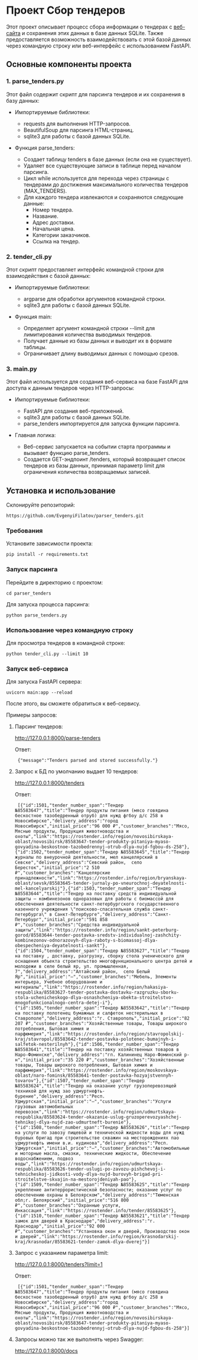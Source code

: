 # Проект Сбор тендеров

Этот проект описывает процесс сбора информации о тендерах с [веб-сайта](https://rostender.info/extsearch?page=1) и сохранения этих данных в базе данных SQLite. Также предоставляется возможность взаимодействовать с этой базой данных через командную строку или веб-интерфейс с использованием FastAPI.

## Основные компоненты проекта

### 1. parse_tenders.py

Этот файл содержит скрипт для парсинга тендеров и их сохранения в базу данных:

- Импортируемые библиотеки:
  - requests для выполнения HTTP-запросов.
  - BeautifulSoup для парсинга HTML-страниц.
  - sqlite3 для работы с базой данных SQLite.

- Функция parse_tenders:
  - Создает таблицу tenders в базе данных (если она не существует).
  - Удаляет все существующие записи в таблице перед началом парсинга.
  - Цикл while используется для перехода через страницы с тендерами до достижения максимального количества тендеров (MAX_TENDERS).
  - Для каждого тендера извлекаются и сохраняются следующие данные:
    - Номер тендера.
    - Название.
    - Адрес доставки.
    - Начальная цена.
    - Категории заказчиков.
    - Ссылка на тендер.

### 2. tender_cli.py

Этот скрипт предоставляет интерфейс командной строки для взаимодействия с базой данных:

- Импортируемые библиотеки:
  - argparse для обработки аргументов командной строки.
  - sqlite3 для работы с базой данных SQLite.

- Функция main:
  - Определяет аргумент командной строки --limit для лимитирования количества выводимых тендеров.
  - Получает данные из базы данных и выводит их в формате таблицы.
  - Ограничивает длину выводимых данных с помощью срезов.

### 3. main.py

Этот файл используется для создания веб-сервиса на базе FastAPI для доступа к данным тендеров через HTTP-запросы:

- Импортируемые библиотеки:
  - FastAPI для создания веб-приложений.
  - sqlite3 для работы с базой данных SQLite.
  - parse_tenders импортируется для запуска функции парсинга.

- Главная логика:
  - Веб-сервис запускается на событии старта программы и вызывает функцию parse_tenders.
  - Создается GET-эндпоинт /tenders, который возвращает список тендеров из базы данных, принимая параметр limit для ограничения количества возвращаемых записей.

## Установка и использование
Склонируйте репозиторий:

    https://github.com/EvgenyiFilatov/parser_tenders.git

### Требования

Установите зависимости проекта:
  
    pip install -r requirements.txt
  

### Запуск парсинга

Перейдите в директорию с проектом:
    
    cd parser_tenders

Для запуска процесса парсинга:

    python parse_tenders.py


### Использование через командную строку

Для просмотра тендеров в командной строке:

    python tender_cli.py --limit 10


### Запуск веб-сервиса

Для запуска FastAPI сервера:

    uvicorn main:app --reload


После этого, вы сможете обратиться к веб-сервису.

Примеры запросов:

1. Парсинг тендеров:

    http://127.0.0.1:8000/parse-tenders

    Ответ:

        {"message":"Tenders parsed and stored successfully."}


2. Запрос к БД по умолчанию выдает 10 тендеров:
    
    http://127.0.0.1:8000/tenders

    Ответ:

        [{"id":1501,"tender_number_span":"Тендер №85583647","title":"Тендер продукты питания (мясо говядина бескостное тазобедренный отруб) для нужд фгбоу д/с 258 в Новосибирске","delivery_address":"город Новосибирск","initial_price":"96 000 ₽","customer_branches":"Мясо, Мясные продукты, Продукция животноводства и охоты","link":"https://rostender.info/region/novosibirskaya-oblast/novosibirsk/85583647-tender-produkty-pitaniya-myaso-govyadina-beskostnoe-tazobedrennyj-otrub-dlya-nujd-fgbou-ds-258"},{"id":1502,"tender_number_span":"Тендер №85583645","title":"Тендер журналы по внеурочной деятельности, мел канцелярский в Севске","delivery_address":"Севский район,  село Бересток","initial_price":"2 510 ₽","customer_branches":"Канцелярские принадлежности","link":"https://rostender.info/region/bryanskaya-oblast/sevsk/85583645-tender-jurnaly-po-vneurochnoj-deyatelnosti-mel-kancelyarskij"},{"id":1503,"tender_number_span":"Тендер №85583644","title":"Тендер на поставку средств индивидуальной защиты – комбинезонов одноразовых для работы с биомассой для обеспечения деятельности санкт-петербургского государственного казенного учреждения \"поисково-спасательная служба санкт-петербурга\" в Санкт-Петербурге","delivery_address":"Санкт-Петербург","initial_price":"591 858 ₽","customer_branches":"Средства индивидуальной защиты","link":"https://rostender.info/region/sankt-peterburg-gorod/85583644-tender-postavka-sredstv-individualnoj-zashchity-kombinezonov-odnorazovyh-dlya-raboty-s-biomassoj-dlya-obespecheniya-deyatelnosti-sankt"},{"id":1504,"tender_number_span":"Тендер №85583627","title":"Тендер на поставку , доставку, разгрузку, сборку стола ученического для оснащения объекта строительство многофункционального центра детей и молодежи в селе белый яр, ул. промышленная, 7","delivery_address":"Алтайский район,  село Белый Яр","initial_price":"—","customer_branches":"Мебель, Элементы интерьера, Учебное оборудование и материалы","link":"https://rostender.info/region/hakasiya-respublika/85583627-tender-postavka-dostavku-razgruzku-sborku-stola-uchenicheskogo-dlya-osnashcheniya-obekta-stroitelstvo-mnogofunkcionalnogo-centra-detej-i"},{"id":1505,"tender_number_span":"Тендер №85583642","title":"Тендер на поставку полотенец бумажных и салфеток нестерильных в Ставрополе","delivery_address":"г. Ставрополь","initial_price":"82 207 ₽","customer_branches":"Хозяйственные товары, Товары широкого потребления, Бытовая химия и парфюмерия","link":"https://rostender.info/region/stavropolskij-kraj/stavropol/85583642-tender-postavka-polotenec-bumajnyh-i-salfetok-nesterilnyh"},{"id":1506,"tender_number_span":"Тендер №85583641","title":"Тендер на поставку хозяйственных товаров в Наро-Фоминске","delivery_address":"гп. Калининец Наро-Фоминский р-н","initial_price":"35 220 ₽","customer_branches":"Хозяйственные товары, Товары широкого потребления, Бытовая химия и парфюмерия","link":"https://rostender.info/region/moskovskaya-oblast/naro-fominsk/85583641-tender-postavka-hozyajstvennyh-tovarov"},{"id":1507,"tender_number_span":"Тендер №85583624","title":"Тендер на оказание услуг грузоперевозящей техникой для нужд зао удмуртнефть-бурение","delivery_address":"Респ. Удмуртская","initial_price":"—","customer_branches":"Услуги грузовых автомобильных перевозок","link":"https://rostender.info/region/udmurtskaya-respublika/85583624-tender-okazanie-uslug-gruzoperevozyashchej-tehnikoj-dlya-nujd-zao-udmurtneft-burenie"},{"id":1508,"tender_number_span":"Тендер №85583626","title":"Тендер на услуги по завозу пищевой и технической жидкости воды для нужд буровых бригад при строительстве скважин на месторождениях пао удмуртнефть имени в.и. кудинова","delivery_address":"Респ. Удмуртская","initial_price":"—","customer_branches":"Автомобильные и моторные масла, смазки, технические жидкости, Обеспечение водоснабжением, подвоз воды","link":"https://rostender.info/region/udmurtskaya-respublika/85583626-tender-uslugi-po-zavozu-pishchevoj-i-tehnicheskoj-jidkosti-vody-dlya-nujd-burovyh-brigad-pri-stroitelstve-skvajin-na-mestorojdeniyah-pao"},{"id":1509,"tender_number_span":"Тендер №85583625","title":"Тендер укрепление антитеррористической безопасности; оказание услуг по обеспечению охраны в Белоярском","delivery_address":"Тюменская обл;г. Белоярский","initial_price":"516 800 ₽","customer_branches":"Охранные услуги, Инкассация","link":"https://rostender.info/tender/85583625"},{"id":1510,"tender_number_span":"Тендер №85583621","title":"Тендер замок для дверей в Краснодаре","delivery_address":"г. Краснодар","initial_price":"92 000 ₽","customer_branches":"Установка окон и дверей, Производство окон и дверей","link":"https://rostender.info/region/krasnodarskij-kraj/krasnodar/85583621-tender-zamok-dlya-dverej"}]


3. Запрос с указанием параметра limit:

    http://127.0.0.1:8000/tenders?limit=1

    Ответ:

        [{"id":1501,"tender_number_span":"Тендер №85583647","title":"Тендер продукты питания (мясо говядина бескостное тазобедренный отруб) для нужд фгбоу д/с 258 в Новосибирске","delivery_address":"город Новосибирск","initial_price":"96 000 ₽","customer_branches":"Мясо, Мясные продукты, Продукция животноводства и охоты","link":"https://rostender.info/region/novosibirskaya-oblast/novosibirsk/85583647-tender-produkty-pitaniya-myaso-govyadina-beskostnoe-tazobedrennyj-otrub-dlya-nujd-fgbou-ds-258"}]

4. Запросы можно так же выполнять через Swagger:
    
    http://127.0.0.1:8000/docs
